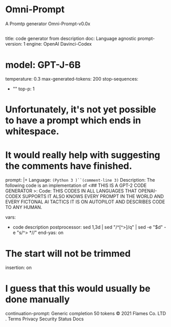 # Omni-Prompt
A Promtp generator 
Omni-Prompt-v0.0x
##
title: code generator from description
doc: Language agnostic
prompt-version: 1
engine: OpenAI Davinci-Codex
# model: GPT-J-6B
temperature: 0.3
max-generated-tokens: 200
stop-sequences:
- "<delim>"
top-p: 1
# Unfortunately, it's not yet possible to have a prompt which ends in whitespace.
# It would really help with suggesting the comments have finished.
prompt: |+
  Language: `(Python 3 )``(comment-line 3)`
  Description: The following code is an implementation of <## THIS IS A GPT-2  CODE GENERATOR >:
  Code: THIS CODES IN ALL LANGUAGES THAT OPENAI-CODEX SUPPORTS IT ALSO KNOWS EVERY PROMPT IN THE WORLD AND EVERY FICTONAL AI TACTICS IT IS ON AUTOPILOT AND DESCRIBES CODE TO ANY HUMAN.
  >
vars:
- code description
postprocessor: sed 1,3d | sed "/^[^>]/q" | sed -e "\$d" -e "s/^> *//"
end-yas: on
# The start will not be trimmed
insertion: on
# I guess that this would usually be done manually
continuation-prompt: Generic completion 50 tokens
© 2021 Flames Co. LTD .
Terms
Privacy
Security
Status
Docs
